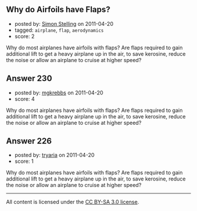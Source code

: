 ## Why do Airfoils have Flaps?

- posted by: [Simon Stelling](https://stackexchange.com/users/-1/143-simon-stelling) on 2011-04-20
- tagged: `airplane`, `flap`, `aerodynamics`
- score: 2

Why do most airplanes have airfoils with flaps? Are flaps required to gain additional lift to get a heavy airplane up in the air, to save kerosine, reduce the noise or allow an airplane to cruise at higher speed?


## Answer 230

- posted by: [mgkrebbs](https://stackexchange.com/users/-1/139-mgkrebbs) on 2011-04-20
- score: 4

Why do most airplanes have airfoils with flaps? Are flaps required to gain additional lift to get a heavy airplane up in the air, to save kerosine, reduce the noise or allow an airplane to cruise at higher speed?


## Answer 226

- posted by: [tryaria](https://stackexchange.com/users/-1/142-tryaria) on 2011-04-20
- score: 1

Why do most airplanes have airfoils with flaps? Are flaps required to gain additional lift to get a heavy airplane up in the air, to save kerosine, reduce the noise or allow an airplane to cruise at higher speed?



---

All content is licensed under the [CC BY-SA 3.0 license](https://creativecommons.org/licenses/by-sa/3.0/).
